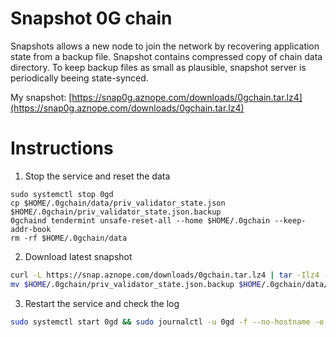 # Snapshot 0G chain
Snapshots allows a new node to join the network by recovering application state from a backup file. Snapshot contains compressed copy of chain data directory. To keep backup files as small as plausible, snapshot server is periodically beeing state-synced.

My snapshot: [https://snap0g.aznope.com/downloads/0gchain.tar.lz4](https://snap0g.aznope.com/downloads/0gchain.tar.lz4)

# Instructions
1. Stop the service and reset the data
 ```
sudo systemctl stop 0gd
cp $HOME/.0gchain/data/priv_validator_state.json $HOME/.0gchain/priv_validator_state.json.backup
0gchaind tendermint unsafe-reset-all --home $HOME/.0gchain --keep-addr-book
rm -rf $HOME/.0gchain/data
```
2. Download latest snapshot
```bash
curl -L https://snap.aznope.com/downloads/0gchain.tar.lz4 | tar -Ilz4 -xf - -C $HOME/.0gchain
mv $HOME/.0gchain/priv_validator_state.json.backup $HOME/.0gchain/data/priv_validator_state.json
```
3. Restart the service and check the log
```bash
sudo systemctl start 0gd && sudo journalctl -u 0gd -f --no-hostname -o cat
```
